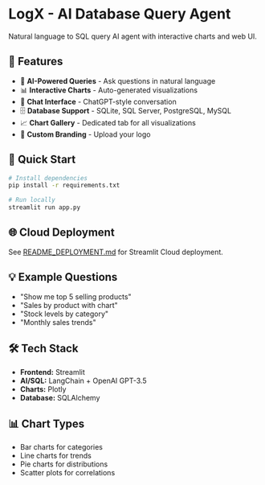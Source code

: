 # LogX - AI Database Query Agent

Natural language to SQL query AI agent with interactive charts and web UI.

## 🚀 Features

- 🤖 **AI-Powered Queries** - Ask questions in natural language
- 📊 **Interactive Charts** - Auto-generated visualizations
- 💬 **Chat Interface** - ChatGPT-style conversation
- 🗄️ **Database Support** - SQLite, SQL Server, PostgreSQL, MySQL
- 📈 **Chart Gallery** - Dedicated tab for all visualizations
- 🎨 **Custom Branding** - Upload your logo

## 🎯 Quick Start

```bash
# Install dependencies
pip install -r requirements.txt

# Run locally
streamlit run app.py
```

## 🌐 Cloud Deployment

See [README_DEPLOYMENT.md](README_DEPLOYMENT.md) for Streamlit Cloud deployment.

## 💡 Example Questions

- "Show me top 5 selling products"
- "Sales by product with chart"
- "Stock levels by category"
- "Monthly sales trends"

## 🛠️ Tech Stack

- **Frontend:** Streamlit
- **AI/SQL:** LangChain + OpenAI GPT-3.5
- **Charts:** Plotly
- **Database:** SQLAlchemy

## 📊 Chart Types

- Bar charts for categories
- Line charts for trends
- Pie charts for distributions
- Scatter plots for correlations